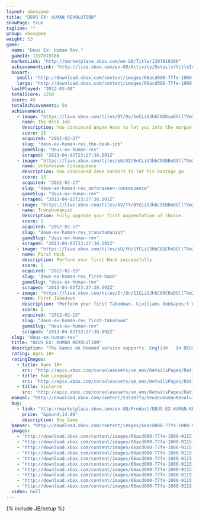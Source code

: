 ```yaml
---
layout: xboxgame
title: "DEUS EX: HUMAN REVOLUTION"
showPage: true
tagline: ""
group: xboxgame
weight: 53
game: 
  name: "Deus Ex: Human Rev."
  gameId: 1397819386
  marketLink: "http://marketplace.xbox.com/en-GB/Title/1397819386"
  achievementLink: "http://live.xbox.com/en-GB/Activity/Details?titleId=1397819386"
  boxart: 
    small: "http://download.xbox.com/content/images/66acd000-77fe-1000-9115-d802535107fa/2057/boxartsm.jpg"
    large: "http://download.xbox.com/content/images/66acd000-77fe-1000-9115-d802535107fa/2057/boxartlg.jpg"
  lastPlayed: "2012-03-09"
  totalScore: 1250
  score: 45
  totalAchievements: 59
  achievements: 
    - image: "https://live.xbox.com/tiles/DY/9o/1oCLiGJhbC9DDxoDGllTVmZhL2FjaC8wLzU3AAAAAOfn5-lHjxE=.jpg"
      name: The Desk Job
      description: You convinced Wayne Haas to let you into the morgue.
      score: 15
      acquired: "2012-02-27"
      slug: "deus-ex-human-rev_the-desk-job"
      gameSlug: "deus-ex-human-rev"
      scraped: "2013-04-02T23:27:30.591Z"
    - image: "https://live.xbox.com/tiles/e6/UZ/0oCLiGJhbC9GDBoDGllTVmZhL2FjaC8wLzYyAAAAAOfn5-02pWc=.jpg"
      name: Unforeseen Consequence
      description: You convinced Zeke Sanders to let his hostage go.
      score: 15
      acquired: "2012-02-17"
      slug: "deus-ex-human-rev_unforeseen-consequence"
      gameSlug: "deus-ex-human-rev"
      scraped: "2013-04-02T23:27:30.591Z"
    - image: "https://live.xbox.com/tiles/XV/TY/0YCLiGJhbC9EDBoDGllTVmZhL2FjaC8wLzYwAAAAAOfn5-73VEE=.jpg"
      name: Transhumanist
      description: Fully upgrade your first augmentation of choice.
      score: 5
      acquired: "2012-02-17"
      slug: "deus-ex-human-rev_transhumanist"
      gameSlug: "deus-ex-human-rev"
      scraped: "2013-04-02T23:27:30.592Z"
    - image: "https://live.xbox.com/tiles/sU/fH/1YCLiGJhbC8QCRoDGllTVmZhL2FjaC8wLzNkAAAAAOfn5-roR60=.jpg"
      name: First Hack
      description: Perform your first Hack successfully.
      score: 5
      acquired: "2012-02-15"
      slug: "deus-ex-human-rev_first-hack"
      gameSlug: "deus-ex-human-rev"
      scraped: "2013-04-02T23:27:30.592Z"
    - image: "https://live.xbox.com/tiles/Ir/8n/1ICLiGJhbC8RCRoDGllTVmZhL2FjaC8wLzNlAAAAAOfn5-sIvz4=.jpg"
      name: First Takedown
      description: "Perform your first Takedown. Civilians don&apos;t count, so be nice."
      score: 5
      acquired: "2012-02-15"
      slug: "deus-ex-human-rev_first-takedown"
      gameSlug: "deus-ex-human-rev"
      scraped: "2013-04-02T23:27:30.592Z"
  slug: "deus-ex-human-rev"
  title: "DEUS EX: HUMAN REVOLUTION"
  description: "The Games on Demand version supports  English.  In DEUS EX : HUMAN REVOLUTION, you play Adam Jensen, a security specialist, handpicked to oversee the defense of one of America&rsquo;s most experimental biotechnology firms. But when a black ops team uses a plan you designed to break in and kill the scientists you were hired to protect, everything you thought you knew about your job changes. At a time when scientific advancements are routinely turning athletes, soldiers and spies into super-enhanced beings, someone is working very hard to ensure mankind&rsquo;s evolution follows a particular path, and you need to discover why - the decisions you take and the choices you make, will be the only things that can change it.  Featured in more than 50 &ldquo;Best of 2011&rdquo; videogame lists,  Machinima.com- 95/100 &ldquo;absolutely fantastic&rdquo;,  Eurogamer.net- 9/10 &quot;When you finish, you just want to play it again&quot;,  Xbox World Magazine- 9.4/10 &ldquo;It&apos;s a great shooter, a great stealth game, a great RPG&rdquo;,  Edge-online.com&ndash; 9/10 &ldquo;Remarkable and unique&rdquo;,  Official Xbox Magazine- &ldquo;Deliriously addictive&rdquo;,  IGN.com- 9/10,  1UP.com- A."
  rating: Ages 18+
  ratingImages: 
    - title: Ages 18+
      src: "http://epix.xbox.com/consoleassets/vm_ems/DetailsPages/RatingSystemID/14/default/Values/14005.png"
    - title: Bad Language
      src: "http://epix.xbox.com/consoleassets/vm_ems/DetailsPages/RatingSystemID/14/default/Descriptors/14000.png"
    - title: Violence
      src: "http://epix.xbox.com/consoleassets/vm_ems/DetailsPages/RatingSystemID/14/default/Descriptors/14005.png"
  manual: "http://download.xbox.com/content/535107fa/DeusExHumanRevolution_Manual_EN_Revised.pdf"
  buy: 
    - link: "http://marketplace.xbox.com/en-GB/Product/DEUS-EX-HUMAN-REVOLUTION/66acd000-77fe-1000-9115-d802535107fa?nosplash=1&amp;purchase=1&amp;DownloadType=Game"
      price: "&pound;14.99"
      description: Buy Game
  banner: "http://download.xbox.com/content/images/66acd000-77fe-1000-9115-d802535107fa/1033/banner.png"
  images: 
    - "http://download.xbox.com/content/images/66acd000-77fe-1000-9115-d802535107fa/1033/screenlg1.jpg"
    - "http://download.xbox.com/content/images/66acd000-77fe-1000-9115-d802535107fa/1033/screenlg2.jpg"
    - "http://download.xbox.com/content/images/66acd000-77fe-1000-9115-d802535107fa/1033/screenlg3.jpg"
    - "http://download.xbox.com/content/images/66acd000-77fe-1000-9115-d802535107fa/1033/screenlg4.jpg"
    - "http://download.xbox.com/content/images/66acd000-77fe-1000-9115-d802535107fa/1033/screenlg5.jpg"
    - "http://download.xbox.com/content/images/66acd000-77fe-1000-9115-d802535107fa/1033/screenlg6.jpg"
    - "http://download.xbox.com/content/images/66acd000-77fe-1000-9115-d802535107fa/1033/screenlg7.jpg"
    - "http://download.xbox.com/content/images/66acd000-77fe-1000-9115-d802535107fa/1033/screenlg8.jpg"
    - "http://download.xbox.com/content/images/66acd000-77fe-1000-9115-d802535107fa/1033/screenlg9.jpg"
    - "http://download.xbox.com/content/images/66acd000-77fe-1000-9115-d802535107fa/1033/screenlg10.jpg"
  video: null
---
```

{% include JB/setup %}